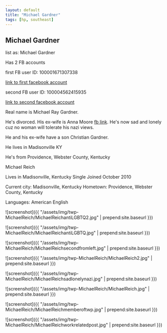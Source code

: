 ```yaml
---
layout: default
title: "Michael Gardner"
tags: [hp, southeast]
---
```



## Michael Gardner
list as: Michael GardnerHas 2 FB accountsfirst FB user ID: 100001671307338[link to first facebook account](https://www.facebook.com/100001671307338)second FB user ID: 100004562415935[link to second facebook account](https://www.facebook.com/100004562415935)Real name is Michael Ray Gardner.He's divorced. His ex-wife is Anna Moore [fb link](https://www.facebook.com/885735327). He's now sad and lonely cuz no woman will tolerate his nazi views.He and his ex-wife have a son Christian Gardner.He lives in Madisonville KYHe's from Providence, Webster County, Kentucky


 Michael Reich


 Lives in Madisonville, Kentucky Single Joined October 2010

Current city: Madisonville, Kentucky
Hometown: Providence, Webster County, Kentucky


Languages: American English




![screenshot]({{ "/assets/img/twp-MichaelReich/MichaelReichantiLGBTQ2.jpg" | prepend:site.baseurl }})


![screenshot]({{ "/assets/img/twp-MichaelReich/MichaelReichantiLGBTQ.jpg" | prepend:site.baseurl }})


![screenshot]({{ "/assets/img/twp-MichaelReich/MichaelReichsecondfromleft.jpg" | prepend:site.baseurl }})


![screenshot]({{ "/assets/img/twp-MichaelReich/MichaelReich2.jpg" | prepend:site.baseurl }})


![screenshot]({{ "/assets/img/twp-MichaelReich/MichaelReichsadlonelynazi.jpg" | prepend:site.baseurl }})


![screenshot]({{ "/assets/img/twp-MichaelReich/MichaelReich.jpg" | prepend:site.baseurl }})


![screenshot]({{ "/assets/img/twp-MichaelReich/MichaelReichmemberoftwp.jpg" | prepend:site.baseurl }})


![screenshot]({{ "/assets/img/twp-MichaelReich/MichaelReichworkrelatedpost.jpg" | prepend:site.baseurl }})